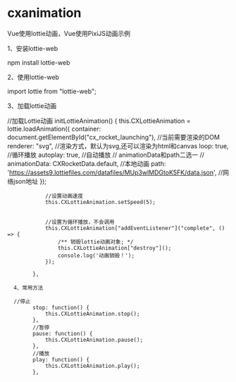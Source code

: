 # cxanimation
Vue使用lottie动画，Vue使用PixiJS动画示例

1、安装lottie-web

npm install lottie-web

2、使用lottie-web

import lottie from "lottie-web";

3、加载lottie动画

//加载Lottie动画
			initLottieAnimation() {
				this.CXLottieAnimation = lottie.loadAnimation({
					container: document.getElementById("cx_rocket_launching"), //当前需要渲染的DOM
					renderer: "svg", //渲染方式，默认为svg,还可以渲染为html和canvas
					loop: true, //循环播放
					autoplay: true, //自动播放
					// animationData和path二选一
					// animationData: CXRocketData.default, //本地动画
					path: 'https://assets9.lottiefiles.com/datafiles/MUp3wlMDGtoK5FK/data.json', //网络json地址
				});
				
				//设置动画速度
				this.CXLottieAnimation.setSpeed(5);
				

				//设置为循环播放，不会调用
				this.CXLottieAnimation["addEventListener"]("complete", () => {
					/** 销毁lottie动画对象; */
					this.CXLottieAnimation["destroy"]();
					console.log('动画销毁！');
				});

			},
      
      4、常用方法
      
      //停止
			stop: function() {
				this.CXLottieAnimation.stop();
			},
			//暂停
			pause: function() {
				this.CXLottieAnimation.pause();
			},
			//播放
			play: function() {
				this.CXLottieAnimation.play();
			},
      
